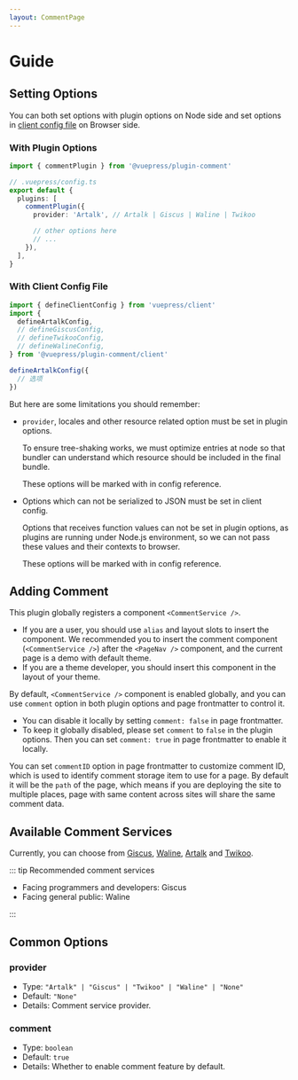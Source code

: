 ```yaml
---
layout: CommentPage
---
```


# Guide

## Setting Options

You can both set options with plugin options on Node side and set options in [client config file][client-config] on Browser side.

### With Plugin Options

```ts
import { commentPlugin } from '@vuepress/plugin-comment'

// .vuepress/config.ts
export default {
  plugins: [
    commentPlugin({
      provider: 'Artalk', // Artalk | Giscus | Waline | Twikoo

      // other options here
      // ...
    }),
  ],
}
```

### With Client Config File

```ts title=".vuepress/client.ts"
import { defineClientConfig } from 'vuepress/client'
import {
  defineArtalkConfig,
  // defineGiscusConfig,
  // defineTwikooConfig,
  // defineWalineConfig,
} from '@vuepress/plugin-comment/client'

defineArtalkConfig({
  // 选项
})
```

But here are some limitations you should remember:

- `provider`, locales and other resource related option must be set in plugin options.

  To ensure tree-shaking works, we must optimize entries at node so that bundler can understand which resource should be included in the final bundle.

  These options will be marked with <Badge text="Plugin Option Only" type="warning" vertical="baseline" /> in config reference.

- Options which can not be serialized to JSON must be set in client config.

  Options that receives function values can not be set in plugin options, as plugins are running under Node.js environment, so we can not pass these values and their contexts to browser.

  These options will be marked with <Badge text="Client Config Only" type="warning" vertical="baseline" /> in config reference.

## Adding Comment

This plugin globally registers a component `<CommentService />`.

- If you are a user, you should use `alias` and layout slots to insert the component. We recommended you to insert the comment component (`<CommentService />`) after the `<PageNav />` component, and the current page is a demo with default theme.
- If you are a theme developer, you should insert this component in the layout of your theme.

By default, `<CommentService />` component is enabled globally, and you can use `comment` option in both plugin options and page frontmatter to control it.

- You can disable it locally by setting `comment: false` in page frontmatter.
- To keep it globally disabled, please set `comment` to `false` in the plugin options. Then you can set `comment: true` in page frontmatter to enable it locally.

You can set `commentID` option in page frontmatter to customize comment ID, which is used to identify comment storage item to use for a page. By default it will be the `path` of the page, which means if you are deploying the site to multiple places, page with same content across sites will share the same comment data.

## Available Comment Services

Currently, you can choose from [Giscus](giscus/README.md), [Waline](waline/README.md), [Artalk](artalk/README.md) and [Twikoo](twikoo/README.md).

::: tip Recommended comment services

- Facing programmers and developers: Giscus
- Facing general public: Waline

:::

## Common Options

### provider <Badge text="Plugin Option Only" type="warning"/>

- Type: `"Artalk" | "Giscus" | "Twikoo" | "Waline" | "None"`
- Default: `"None"`
- Details: Comment service provider.

### comment

- Type: `boolean`
- Default: `true`
- Details: Whether to enable comment feature by default.

[client-config]: https://vuejs.press/guide/configuration.html#client-config-file
